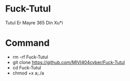 # Fuck-Tutul
Tutul Er Mayre 365 Din Xu*i
# Command
- rm -rf Fuck-Tutul
- git clone https://github.com/MIVI404cyber/Fuck-Tutul
- cd Fuck-Tutul
- chmod +x a;./a
